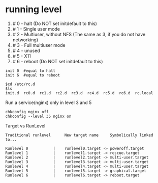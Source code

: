 # running level



1. \#   0 - halt \(Do NOT set initdefault to this\)  
2. \#   1 - Single user mode  
3. \#   2 - Multiuser, without NFS \(The same as 3, if you do not have networking\)  
4. \#   3 - Full multiuser mode  
5. \#   4 - unused  
6. \#   5 - X11  
7. \#   6 - reboot \(Do NOT set initdefault to this\)  



```text
init 0  #equal to halt
init 6  #equal to reboot

$cd /etc/rc.d
$ls
init.d  rc0.d  rc1.d  rc2.d  rc3.d  rc4.d  rc5.d  rc6.d  rc.local

```

Run a service\(nginx\) only in level 3 and 5

```text
chkconfig nginx off
chkconfig --level 35 nginx on
```



Target vs RunLevel

```text
Traditional runlevel      New target name     Symbolically linked to...

Runlevel 0           |    runlevel0.target -> poweroff.target
Runlevel 1           |    runlevel1.target -> rescue.target
Runlevel 2           |    runlevel2.target -> multi-user.target
Runlevel 3           |    runlevel3.target -> multi-user.target
Runlevel 4           |    runlevel4.target -> multi-user.target
Runlevel 5           |    runlevel5.target -> graphical.target
Runlevel 6           |    runlevel6.target -> reboot.target
```








